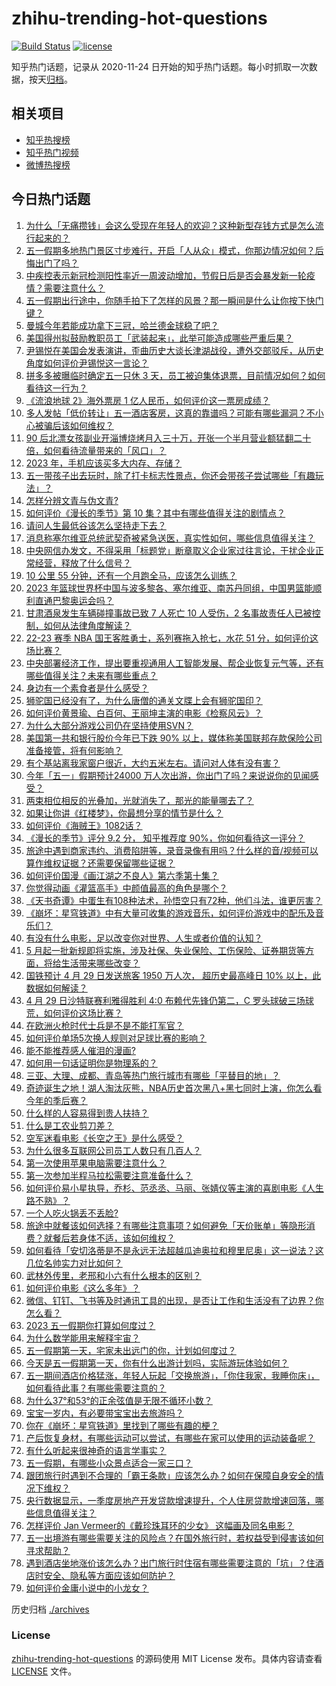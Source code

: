 # zhihu-trending-hot-questions

[![Build Status](https://github.com/justjavac/zhihu-trending-hot-questions/workflows/ci/badge.svg?branch=master)](https://github.com/justjavac/zhihu-trending-hot-questions/actions)
[![license](https://img.shields.io/github/license/justjavac/zhihu-trending-hot-questions)](https://github.com/justjavac/zhihu-trending-hot-questions/blob/master/LICENSE)

知乎热门话题，记录从 2020-11-24
日开始的知乎热门话题。每小时抓取一次数据，按天[归档](./archives)。

## 相关项目

- [知乎热搜榜](https://github.com/justjavac/zhihu-trending-top-search)
- [知乎热门视频](https://github.com/justjavac/zhihu-trending-hot-video)
- [微博热搜榜](https://github.com/justjavac/weibo-trending-hot-search)

## 今日热门话题

<!-- BEGIN -->
<!-- 最后更新时间 Sun Apr 30 2023 10:34:12 GMT+0800 (China Standard Time) -->

1. [为什么「无痛攒钱」会这么受现在年轻人的欢迎？这种新型存钱方式是怎么流行起来的？](https://www.zhihu.com/question/597461349)
1. [五一假期多地热门景区寸步难行，开启「人从众」模式，你那边情况如何？后悔出门了吗？](https://www.zhihu.com/question/598482305)
1. [中疾控表示新冠检测阳性率近一周波动增加，节假日后是否会暴发新一轮疫情？需要注意什么？](https://www.zhihu.com/question/598477090)
1. [五一假期出行途中，你随手拍下了怎样的风景？那一瞬间是什么让你按下快门键？](https://www.zhihu.com/question/598392867)
1. [曼城今年若能成功拿下三冠，哈兰德金球稳了吧？](https://www.zhihu.com/question/598258206)
1. [美国得州拟鼓励教职员工「武装起来」，此举可能造成哪些严重后果？](https://www.zhihu.com/question/598064065)
1. [尹锡悦在美国会发表演讲，歪曲历史大谈长津湖战役，遭外交部驳斥，从历史角度如何评价尹锡悦这一言论？](https://www.zhihu.com/question/598257609)
1. [拼多多被曝临时确定五一只休 3 天，员工被迫集体退票，目前情况如何？如何看待这一行为？](https://www.zhihu.com/question/598242000)
1. [《流浪地球 2》海外票房 1 亿人民币，如何评价这一票房成绩？](https://www.zhihu.com/question/596153292)
1. [多人发帖「低价转让」五一酒店客房，这真的靠谱吗？可能有哪些漏洞？不小心被骗后该如何维权？](https://www.zhihu.com/question/598404777)
1. [90 后北漂女孩副业开淄博烧烤月入三十万，开张一个半月营业额猛翻二十倍，如何看待流量带来的「风口」？](https://www.zhihu.com/question/597679629)
1. [2023 年，手机应该买多大内存、存储？](https://www.zhihu.com/question/597884315)
1. [五一带孩子出去玩时，除了打卡标志性景点，你还会带孩子尝试哪些「有趣玩法」？](https://www.zhihu.com/question/595440957)
1. [怎样分辨文青与伪文青?](https://www.zhihu.com/question/29578747)
1. [如何评价《漫长的季节》第 10 集？其中有哪些值得关注的剧情点？](https://www.zhihu.com/question/598420577)
1. [请问人生最低谷该怎么坚持走下去？](https://www.zhihu.com/question/598308858)
1. [消息称塞尔维亚总统武契奇被紧急送医，真实性如何，哪些信息值得关注？](https://www.zhihu.com/question/598244658)
1. [中央网信办发文，不得采用「标题党」断章取义企业家过往言论，干扰企业正常经营，释放了什么信号？](https://www.zhihu.com/question/598257840)
1. [10 公里 55 分钟，还有一个月跑全马，应该怎么训练？](https://www.zhihu.com/question/596983283)
1. [2023 年篮球世界杯中国与波多黎各、塞尔维亚、南苏丹同组，中国男篮能顺利直通巴黎奥运会吗？](https://www.zhihu.com/question/598434995)
1. [甘肃酒泉发生车辆碰撞事故已致 7 人死亡 10 人受伤，2 名事故责任人已被控制，如何从法律角度解读？](https://www.zhihu.com/question/598405629)
1. [22-23 赛季 NBA 国王客胜勇士，系列赛拖入抢七，水花 51 分，如何评价这场比赛？](https://www.zhihu.com/question/598377130)
1. [中央部署经济工作，提出要重视通用人工智能发展、帮企业恢复元气等，还有哪些值得关注？未来有哪些重点？](https://www.zhihu.com/question/598417805)
1. [身边有一个素食者是什么感受？](https://www.zhihu.com/question/309489608)
1. [狮驼国已经没有了，为什么唐僧的通关文牒上会有狮驼国印？](https://www.zhihu.com/question/508564123)
1. [如何评价黄景瑜、白百何、王丽坤主演的电影《检察风云》？](https://www.zhihu.com/question/530747305)
1. [为什么大部分游戏公司仍在坚持使用SVN？](https://www.zhihu.com/question/590727955)
1. [美国第一共和银行股价今年已下跌 90% 以上，媒体称美国联邦存款保险公司准备接管，将有何影响？](https://www.zhihu.com/question/598348274)
1. [有个基站离我家窗户很近，大约五米左右。请问对人体有没有害？](https://www.zhihu.com/question/593255596)
1. [今年「五一」假期预计24000 万人次出游，你出门了吗？来说说你的见闻感受？](https://www.zhihu.com/question/598383898)
1. [两束相位相反的光叠加，光就消失了，那光的能量哪去了？](https://www.zhihu.com/question/34125620)
1. [如果让你讲《红楼梦》，你最想分享的情节是什么？](https://www.zhihu.com/question/591513134)
1. [如何评价《海贼王》1082话？](https://www.zhihu.com/question/598374559)
1. [《漫长的季节》评分 9.2 分， 知乎推荐度 90%，你如何看待这一评分？](https://www.zhihu.com/question/597888265)
1. [旅途中遇到商家违约、消费陷阱等，录音录像有用吗？什么样的音/视频可以算作维权证据？还需要保留哪些证据？](https://www.zhihu.com/question/597946545)
1. [如何评价国漫《画江湖之不良人》第六季第十集？](https://www.zhihu.com/question/598030157)
1. [你觉得动画《灌篮高手》中颜值最高的角色是哪个？](https://www.zhihu.com/question/459263961)
1. [《天书奇谭》中蛋生有108种法术，孙悟空只有72种，他们斗法，谁更厉害？](https://www.zhihu.com/question/597926828)
1. [《崩坏：星穹铁道》中有大量可收集的游戏音乐，如何评价游戏中的配乐及音乐们？](https://www.zhihu.com/question/598230135)
1. [有没有什么电影，足以改变你对世界、人生或者价值的认知？](https://www.zhihu.com/question/596584225)
1. [5 月起一批新规即将实施，涉及社保、失业保险、工伤保险、证券期货等方面，将给生活带来哪些改变？](https://www.zhihu.com/question/598394218)
1. [国铁预计 4 月 29 日发送旅客 1950 万人次， 超历史最高峰日 10% 以上，此数据如何解读？](https://www.zhihu.com/question/598387731)
1. [4 月 29 日沙特联赛利雅得胜利 4:0 布赖代先锋仍第二，C 罗头球破三场球荒，如何评价这场比赛？](https://www.zhihu.com/question/598379025)
1. [在欧洲火枪时代士兵是不是不能打军官？](https://www.zhihu.com/question/271959792)
1. [如何评价单场5次换人规则对足球比赛的影响？](https://www.zhihu.com/question/471663933)
1. [能不能推荐感人催泪的漫画?](https://www.zhihu.com/question/403580229)
1. [如何用一句话证明你是物理系的？](https://www.zhihu.com/question/380276452)
1. [三亚、大理、成都、青岛等热门旅行城市有哪些「平替目的地」？](https://www.zhihu.com/question/597678621)
1. [奇迹诞生之地！湖人淘汰灰熊，NBA历史首次黑八+黑七同时上演，你怎么看今年的季后赛？](https://www.zhihu.com/question/598399800)
1. [什么样的人容易得到贵人扶持？](https://www.zhihu.com/question/515337187)
1. [什么是工农业剪刀差？](https://www.zhihu.com/question/25056032)
1. [空军迷看电影《长空之王》是什么感受？](https://www.zhihu.com/question/598108290)
1. [为什么很多互联网公司员工人数只有几百人？](https://www.zhihu.com/question/264687820)
1. [第一次使用苹果电脑需要注意什么？](https://www.zhihu.com/question/569810223)
1. [第一次参加半程马拉松需要注意准备什么？](https://www.zhihu.com/question/597546129)
1. [如何评价易小星执导，乔杉、范丞丞、马丽、张婧仪等主演的喜剧电影《人生路不熟》？](https://www.zhihu.com/question/582034000)
1. [一个人吃火锅丢不丢脸?](https://www.zhihu.com/question/597989017)
1. [旅途中就餐该如何选择？有哪些注意事项？如何避免「天价账单」等隐形消费？就餐后若身体不适，该如何维权？](https://www.zhihu.com/question/597946252)
1. [如何看待「安切洛蒂是不是永远无法超越瓜迪奥拉和穆里尼奥」这一说法？这几位名帅实力对比如何？](https://www.zhihu.com/question/597439529)
1. [武林外传里，老邢和小六有什么根本的区别？](https://www.zhihu.com/question/411727109)
1. [如何评价电影《这么多年》？](https://www.zhihu.com/question/597460806)
1. [微信、钉钉、飞书等及时通讯工具的出现，是否让工作和生活没有了边界？你怎么看？](https://www.zhihu.com/question/597387636)
1. [2023 五一假期你打算如何度过？](https://www.zhihu.com/question/596513446)
1. [为什么数学能用来解释宇宙？](https://www.zhihu.com/question/442967237)
1. [五一假期第一天，宅家未出远门的你，计划如何度过？](https://www.zhihu.com/question/598377531)
1. [今天是五一假期第一天，你有什么出游计划吗，实际游玩体验如何？](https://www.zhihu.com/question/598378647)
1. [五一期间酒店价格猛涨，年轻人玩起「交换旅游」，「你住我家，我睡你床」，如何看待此事？有哪些需要注意的？](https://www.zhihu.com/question/598097164)
1. [为什么37°和53°的正余弦值是无限不循环小数？](https://www.zhihu.com/question/569714975)
1. [宝宝一岁内，有必要带宝宝出去旅游吗？](https://www.zhihu.com/question/594698256)
1. [你在《崩坏：星穹铁道》里找到了哪些有趣的梗？](https://www.zhihu.com/question/598241328)
1. [产后恢复身材，有哪些运动可以尝试，有哪些在家可以使用的运动装备呢？](https://www.zhihu.com/question/597238947)
1. [有什么听起来很神奇的语言学事实？](https://www.zhihu.com/question/588032215)
1. [五一假期，有哪些小众景点适合一家三口？](https://www.zhihu.com/question/595310734)
1. [跟团旅行时遇到不合理的「霸王条款」应该怎么办？如何在保障自身安全的情况下维权？](https://www.zhihu.com/question/597946309)
1. [央行数据显示，一季度房地产开发贷款增速提升，个人住房贷款增速回落，哪些信息值得关注？](https://www.zhihu.com/question/598258184)
1. [怎样评价 Jan Vermeer的《戴珍珠耳环的少女》 这幅画及同名电影？](https://www.zhihu.com/question/31279532)
1. [五一出境游有哪些需要关注的风险点？在国外旅行时，若权益受到侵害该如何寻求帮助？](https://www.zhihu.com/question/597946408)
1. [遇到酒店坐地涨价该怎么办？出门旅行时住宿有哪些需要注意的「坑」？住酒店时安全、隐私等方面应该如何防护？](https://www.zhihu.com/question/597945755)
1. [如何评价金庸小说中的小龙女？](https://www.zhihu.com/question/583386811)

<!-- END -->

历史归档 [./archives](./archives)

### License

[zhihu-trending-hot-questions](https://github.com/justjavac/zhihu-trending-hot-questions)
的源码使用 MIT License 发布。具体内容请查看 [LICENSE](./LICENSE) 文件。
